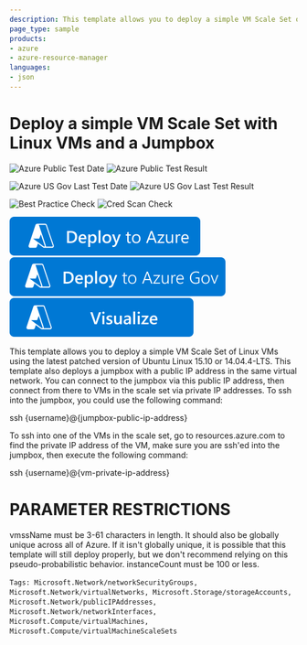 ```yaml
---
description: This template allows you to deploy a simple VM Scale Set of Linux VMs using the latest patched version of Ubuntu Linux 15.10 or 14.04.4-LTS. There is also a jumpbox to enable connections from outside of the VNet the VMs are in.
page_type: sample
products:
- azure
- azure-resource-manager
languages:
- json
---
```

# Deploy a simple VM Scale Set with Linux VMs and a Jumpbox

![Azure Public Test Date](https://azurequickstartsservice.blob.core.windows.net/badges/demos/vmss-linux-jumpbox/PublicLastTestDate.svg)
![Azure Public Test Result](https://azurequickstartsservice.blob.core.windows.net/badges/demos/vmss-linux-jumpbox/PublicDeployment.svg)

![Azure US Gov Last Test Date](https://azurequickstartsservice.blob.core.windows.net/badges/demos/vmss-linux-jumpbox/FairfaxLastTestDate.svg)
![Azure US Gov Last Test Result](https://azurequickstartsservice.blob.core.windows.net/badges/demos/vmss-linux-jumpbox/FairfaxDeployment.svg)

![Best Practice Check](https://azurequickstartsservice.blob.core.windows.net/badges/demos/vmss-linux-jumpbox/BestPracticeResult.svg)
![Cred Scan Check](https://azurequickstartsservice.blob.core.windows.net/badges/demos/vmss-linux-jumpbox/CredScanResult.svg)

[![Deploy To Azure](https://raw.githubusercontent.com/Azure/azure-quickstart-templates/master/1-CONTRIBUTION-GUIDE/images/deploytoazure.svg?sanitize=true)](https://portal.azure.com/#create/Microsoft.Template/uri/https%3A%2F%2Fraw.githubusercontent.com%2FAzure%2Fazure-quickstart-templates%2Fmaster%2Fdemos%2Fvmss-linux-jumpbox%2Fazuredeploy.json)
[![Deploy To Azure US Gov](https://raw.githubusercontent.com/Azure/azure-quickstart-templates/master/1-CONTRIBUTION-GUIDE/images/deploytoazuregov.svg?sanitize=true)](https://portal.azure.us/#create/Microsoft.Template/uri/https%3A%2F%2Fraw.githubusercontent.com%2FAzure%2Fazure-quickstart-templates%2Fmaster%2Fdemos%2Fvmss-linux-jumpbox%2Fazuredeploy.json)
[![Visualize](https://raw.githubusercontent.com/Azure/azure-quickstart-templates/master/1-CONTRIBUTION-GUIDE/images/visualizebutton.svg?sanitize=true)](http://armviz.io/#/?load=https%3A%2F%2Fraw.githubusercontent.com%2FAzure%2Fazure-quickstart-templates%2Fmaster%2Fdemos%2Fvmss-linux-jumpbox%2Fazuredeploy.json)

This template allows you to deploy a simple VM Scale Set of Linux VMs using the latest patched version of Ubuntu Linux 15.10 or 14.04.4-LTS. This template also deploys a jumpbox with a public IP address in the same virtual network. You can connect to the jumpbox via this public IP address, then connect from there to VMs in the scale set via private IP addresses. To ssh into the jumpbox, you could use the following command:

ssh {username}@{jumpbox-public-ip-address}

To ssh into one of the VMs in the scale set, go to resources.azure.com to find the private IP address of the VM, make sure you are ssh'ed into the jumpbox, then execute the following command:

ssh {username}@{vm-private-ip-address}

PARAMETER RESTRICTIONS
======================

vmssName must be 3-61 characters in length. It should also be globally unique across all of Azure. If it isn't globally unique, it is possible that this template will still deploy properly, but we don't recommend relying on this pseudo-probabilistic behavior.
instanceCount must be 100 or less.

`Tags: Microsoft.Network/networkSecurityGroups, Microsoft.Network/virtualNetworks, Microsoft.Storage/storageAccounts, Microsoft.Network/publicIPAddresses, Microsoft.Network/networkInterfaces, Microsoft.Compute/virtualMachines, Microsoft.Compute/virtualMachineScaleSets`
